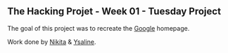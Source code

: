 ## The Hacking Projet - Week 01 - Tuesday Project

The goal of this project was to recreate the [Google](https://google.com) homepage.


Work done by [Nikita](https://github.com/nikitavasilev) & [Ysaline](https://github.com/Ysalien). 

